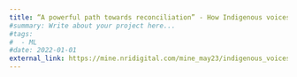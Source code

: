 ```yaml
---
title: “A powerful path towards reconciliation” - How Indigenous voices can be heard in mining governance
#summary: Write about your project here...
#tags:
#  - ML
#date: 2022-01-01
external_link: https://mine.nridigital.com/mine_may23/indigenous_voices_mining_governance
---
```

